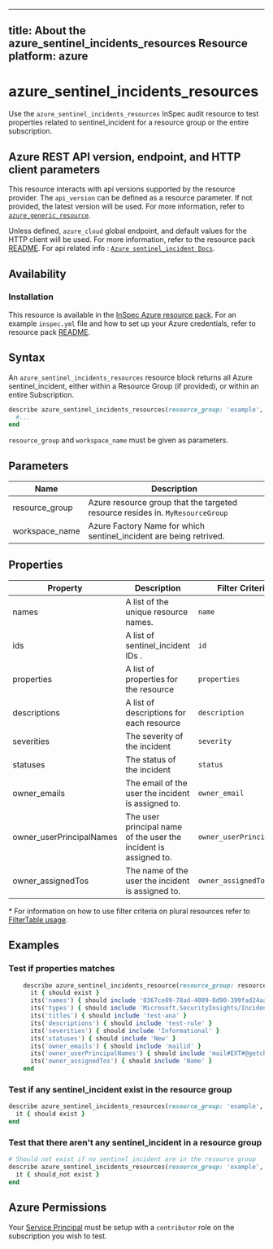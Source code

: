 ---
title: About the azure_sentinel_incidents_resources Resource
platform: azure
  ---

# azure_sentinel_incidents_resources

Use the `azure_sentinel_incidents_resources` InSpec audit resource to test properties related to sentinel_incident for a resource group or the entire subscription.

## Azure REST API version, endpoint, and HTTP client parameters

This resource interacts with api versions supported by the resource provider.
The `api_version` can be defined as a resource parameter.
If not provided, the latest version will be used.
For more information, refer to [`azure_generic_resource`](azure_generic_resource.md).

Unless defined, `azure_cloud` global endpoint, and default values for the HTTP client will be used.
For more information, refer to the resource pack [README](../../README.md).
For api related info : [`Azure sentinel_incident Docs`](https://docs.microsoft.com/en-us/rest/api/securityinsights/incidents/list).
## Availability

### Installation

This resource is available in the [InSpec Azure resource pack](https://github.com/inspec/inspec-azure).
For an example `inspec.yml` file and how to set up your Azure credentials, refer to resource pack [README](../../README.md#Service-Principal).

## Syntax

An `azure_sentinel_incidents_resources` resource block returns all Azure sentinel_incident, either within a Resource Group (if provided), or within an entire Subscription.

  ```ruby
  describe azure_sentinel_incidents_resources(resource_group: 'example', workspace_name: 'fn') do
    #...
  end
  ```
`resource_group` and `workspace_name` must be given as parameters.


## Parameters

| Name                           | Description                                                                       |
  |--------------------------------|-----------------------------------------------------------------------------------|
| resource_group                 | Azure resource group that the targeted resource resides in. `MyResourceGroup`     |
| workspace_name | Azure Factory Name for which sentinel_incident are being retrived.|

## Properties

| Property        | Description                                            | Filter Criteria<superscript>*</superscript> |
  |-----------------|---------------------------------------------------------|-----------------|
| names           | A list of the unique resource names.                    | `name`          |
| ids             | A list of sentinel_incident IDs .                       | `id`            |
| properties      | A list of properties for the resource                   | `properties`          |
| descriptions      | A list of descriptions for each resource              | `description`          |
| severities | The severity of the incident                                 | `severity` |
| statuses| The status of the incident                                      | `status` |
| owner_emails | The email of the user the incident is assigned to.         | `owner_email` |
| owner_userPrincipalNames| The user principal name of the user the incident is assigned to. | `owner_userPrincipalName` |
| owner_assignedTos | The name of the user the incident is assigned to. | `owner_assignedTo` |

<superscript>*</superscript> For information on how to use filter criteria on plural resources refer to [FilterTable usage](https://github.com/inspec/inspec/blob/master/dev-docs/filtertable-usage.md).

## Examples

### Test if properties matches

```ruby
    describe azure_sentinel_incidents_resource(resource_group: resource_group, workspace_name: workspace_name, incident_id: incident_id) do
      it { should exist }
      its('names') { should include '0367ce89-78ad-4009-8d90-399fad24aabf' }
      its('types') { should include 'Microsoft.SecurityInsights/Incidents' }
      its('titles') { should include 'test-ana' }
      its('descriptions') { should include 'test-rule' }
      its('severities') { should include 'Informational' }
      its('statuses') { should include 'New' }
      its('owner_emails') { should include 'mailid' }
      its('owner_userPrincipalNames') { should include 'mail#EXT#@getchef.onmicrosoft.com' }
      its('owner_assignedTos') { should include 'Name' }
    end
```

### Test if any sentinel_incident exist in the resource group

  ```ruby
  describe azure_sentinel_incidents_resources(resource_group: 'example', workspace_name: 'fn') do
    it { should exist }
  end
  ```
### Test that there aren't any sentinel_incident in a resource group

  ```ruby
  # Should not exist if no sentinel_incident are in the resource group
  describe azure_sentinel_incidents_resources(resource_group: 'example', workspace_name: 'fake') do
    it { should_not exist }
  end
  ```
## Azure Permissions

Your [Service Principal](https://docs.microsoft.com/en-us/azure/azure-resource-manager/resource-group-create-service-principal-portal) must be setup with a `contributor` role on the subscription you wish to test.